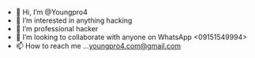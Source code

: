 - 👋 Hi, I’m @Youngpro4
- 👀 I’m interested in anything hacking
- 🌱 I’m professional hacker
- 💞️ I’m looking to collaborate with anyone on WhatsApp <09151549994>
- 📫 How to reach me ...<youngpro4.com@gmail.com>

<!---
Youngpro4/Youngpro4 is a ✨ special ✨ repository because its `README.md` (this file) appears on your GitHub profile.
You can click the Preview link to take a look at your changes.
--->
